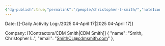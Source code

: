 ```yaml
---
{"dg-publish":true,"permalink":"/people/christopher-l-smith/","noteIcon":"","created":"2025-05-23T14:53:50.235-05:00"}
---
```


Date: [[-Daily Activity Log-/2025 04-April 17\|2025 04-April 17]]

Company: [[Contractors/CDM Smith\|CDM Smith]]
{ "name": "Smith, Christopher L.", "email": "SmithCL@cdmsmith.com" },